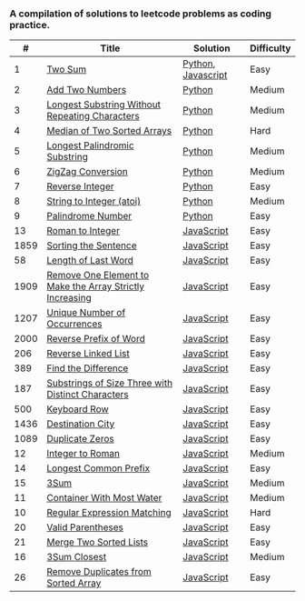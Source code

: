 ### A compilation of solutions to leetcode problems as coding practice.

| # | Title | Solution | Difficulty |
|---| ----- | -------- | ---------- |
|1|[Two Sum](https://leetcode.com/problems/two-sum/)|[Python](./solutions/two-sum.py), [Javascript](./solutions/two-sum.js)|Easy|
|2|[Add Two Numbers](https://leetcode.com/problems/add-two-numbers/)|[Python](./solutions/add-two.py)|Medium|
|3|[Longest Substring Without Repeating Characters](https://leetcode.com/problems/longest-substring-without-repeating-characters/)|[Python](./solutions/longest-substring.py)|Medium|
|4|[Median of Two Sorted Arrays](https://leetcode.com/problems/median-of-two-sorted-arrays/)|[Python](./solutions/median-sorted-arrays.py)|Hard|
|5|[Longest Palindromic Substring](https://leetcode.com/problems/longest-palindromic-substring/)|[Python](./solutions/longest-palindrome.py)|Medium|
|6|[ZigZag Conversion](https://leetcode.com/problems/zigzag-conversion/)|[Python](./solutions/zig-zag-conversion.py)|Medium|
|7|[Reverse Integer](https://leetcode.com/problems/reverse-integer/)|[Python](./solutions/reverse-integer.py)|Easy|
|8|[String to Integer (atoi)](https://leetcode.com/problems/string-to-integer-atoi/)|[Python](./solutions/string-to-integer.py)|Medium|
|9|[Palindrome Number](https://leetcode.com/problems/palindrome-number/)|[Python](./solutions/palindrome-number.py)|Easy|
|13|[Roman to Integer](https://leetcode.com/problems/roman-to-integer/)|[JavaScript](./solutions/roman-to-int.js)|Easy|
|1859|[Sorting the Sentence](https://leetcode.com/problems/sorting-the-sentence/)|[JavaScript](./solutions/sort-sentence.js)|Easy|
|58|[Length of Last Word](https://leetcode.com/problems/length-of-last-word/)|[JavaScript](./solutions/last-word-length.js)|Easy|
|1909|[Remove One Element to Make the Array Strictly Increasing](https://leetcode.com/problems/remove-one-element-to-make-the-array-strictly-increasing/)|[JavaScript](./solutions/strictly-increasing.js)|Easy|
|1207|[Unique Number of Occurrences](https://leetcode.com/problems/unique-number-of-occurrences/)|[JavaScript](./solutions/unique-occurances.js)|Easy|
|2000|[Reverse Prefix of Word](https://leetcode.com/problems/reverse-prefix-of-word/)|[JavaScript](./solutions/reverse-prefix.js)|Easy|
|206|[Reverse Linked List](https://leetcode.com/problems/reverse-linked-list/)|[JavaScript](./solutions/reverse-linked-list.js)|Easy|
|389|[Find the Difference](https://leetcode.com/problems/find-the-difference/)|[JavaScript](./solutions/find-difference.js)|Easy|
|187|[Substrings of Size Three with Distinct Characters](https://leetcode.com/problems/substrings-of-size-three-with-distinct-characters/)|[JavaScript](./solutions/good-substrings.js)|Easy|
|500|[Keyboard Row](https://leetcode.com/problems/keyboard-row/)|[JavaScript](./solutions/keyboard-row.js)|Easy|
|1436|[Destination City](https://leetcode.com/problems/destination-city/)|[JavaScript](./solutions/destination-city.js)|Easy|
|1089|[Duplicate Zeros](https://leetcode.com/problems/duplicate-zeros/)|[JavaScript](./solutions/duplicate-zeros.js)|Easy|
|12|[Integer to Roman](https://leetcode.com/problems/integer-to-roman/)|[JavaScript](./solutions/int-to-roman.js)|Medium|
|14|[Longest Common Prefix](https://leetcode.com/problems/longest-common-prefix/)|[JavaScript](./solutions/common-prefix.js)|Easy|
|15|[3Sum](https://leetcode.com/problems/3sum/)|[JavaScript](./solutions/three-sum.js)|Medium|
|11|[Container With Most Water](https://leetcode.com/problems/container-with-most-water/)|[JavaScript](./solutions/max-area.js)|Medium|
|10|[Regular Expression Matching](https://leetcode.com/problems/regular-expression-matching/)|[JavaScript](./solutions/regex-match.js)|Hard|
|20|[Valid Parentheses](https://leetcode.com/problems/valid-parentheses/)|[JavaScript](./solutions/parenthesis.js)|Easy|
|21|[Merge Two Sorted Lists](https://leetcode.com/problems/merge-two-sorted-lists/)|[JavaScript](./solutions/two-lists.js)|Easy|
|16|[3Sum Closest](https://leetcode.com/problems/3sum-closest/)|[JavaScript](./solutions/three-sum-closest.js)|Medium|
|26|[Remove Duplicates from Sorted Array](https://leetcode.com/problems/remove-duplicates-from-sorted-array/)|[JavaScript](./solutions/remove-dupes.js)|Easy|
